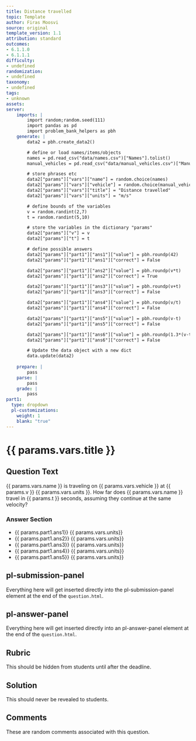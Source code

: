 ```yaml
---
title: Distance travelled
topic: Template
author: Firas Moosvi
source: original
template_version: 1.1
attribution: standard
outcomes:
- 6.1.1.0
- 6.1.1.1
difficulty:
- undefined
randomization:
- undefined
taxonomy:
- undefined
tags:
- unknown
assets:
server: 
    imports: |
        import random;random.seed(111)
        import pandas as pd
        import problem_bank_helpers as pbh
    generate: |
        data2 = pbh.create_data2()

        # define or load names/items/objects
        names = pd.read_csv("data/names.csv")["Names"].tolist()
        manual_vehicles = pd.read_csv("data/manual_vehicles.csv")["Manual Vehicles"].tolist()

        # store phrases etc
        data2["params"]["vars"]["name"] = random.choice(names)
        data2["params"]["vars"]["vehicle"] = random.choice(manual_vehicles)
        data2["params"]["vars"]["title"] = "Distance travelled"
        data2["params"]["vars"]["units"] = "m/s"

        # define bounds of the variables
        v = random.randint(2,7)
        t = random.randint(5,10)

        # store the variables in the dictionary "params"
        data2["params"]["v"] = v
        data2["params"]["t"] = t

        # define possible answers
        data2["params"]["part1"]["ans1"]["value"] = pbh.roundp(42)
        data2["params"]["part1"]["ans1"]["correct"] = False

        data2["params"]["part1"]["ans2"]["value"] = pbh.roundp(v*t)
        data2["params"]["part1"]["ans2"]["correct"] = True

        data2["params"]["part1"]["ans3"]["value"] = pbh.roundp(v+t)
        data2["params"]["part1"]["ans3"]["correct"] = False

        data2["params"]["part1"]["ans4"]["value"] = pbh.roundp(v/t)
        data2["params"]["part1"]["ans4"]["correct"] = False

        data2["params"]["part1"]["ans5"]["value"] = pbh.roundp(v-t)
        data2["params"]["part1"]["ans5"]["correct"] = False

        data2["params"]["part1"]["ans6"]["value"] = pbh.roundp(1.3*(v-t))
        data2["params"]["part1"]["ans6"]["correct"] = False

        # Update the data object with a new dict
        data.update(data2)
        
    prepare: |
        pass
    parse: |
        pass
    grade: |
        pass
part1:
  type: dropdown
  pl-customizations:
    weight: 1
    blank: "true"
---
```

# {{ params.vars.title }}

## Question Text

{{ params.vars.name }} is traveling on {{ params.vars.vehicle }} at {{ params.v }} {{ params.vars.units }}.
How far does {{ params.vars.name }} travel in {{ params.t }} seconds, assuming they continue at the same velocity?

### Answer Section

- {{ params.part1.ans1}} {{ params.vars.units}} 
- {{ params.part1.ans2}} {{ params.vars.units}} 
- {{ params.part1.ans3}} {{ params.vars.units}} 
- {{ params.part1.ans4}} {{ params.vars.units}} 
- {{ params.part1.ans5}} {{ params.vars.units}} 

## pl-submission-panel

Everything here will get inserted directly into the pl-submission-panel element at the end of the `question.html`.

## pl-answer-panel

Everything here will get inserted directly into an pl-answer-panel element at the end of the `question.html`.

## Rubric

This should be hidden from students until after the deadline.

## Solution

This should never be revealed to students.

## Comments

These are random comments associated with this question.